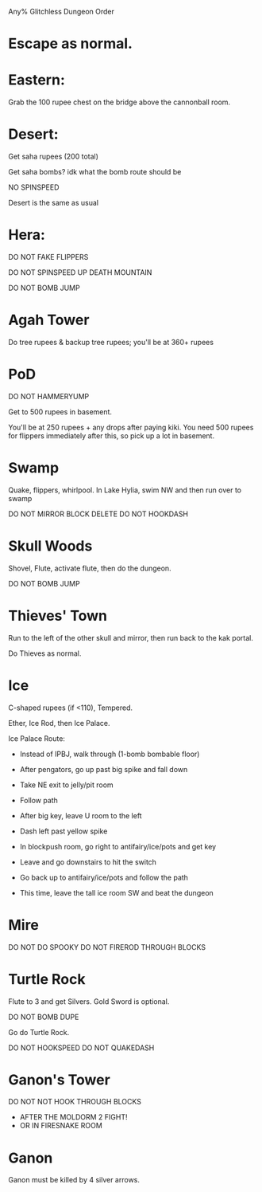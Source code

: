 Any% Glitchless Dungeon Order

# Escape as normal.

# Eastern:

Grab the 100 rupee chest on the bridge above the cannonball room.

# Desert:

Get saha rupees (200 total)

Get saha bombs? idk what the bomb route should be

NO SPINSPEED

Desert is the same as usual

# Hera:

DO NOT FAKE FLIPPERS

DO NOT SPINSPEED UP DEATH MOUNTAIN

DO NOT BOMB JUMP

# Agah Tower

Do tree rupees & backup tree rupees; you'll be at 360+ rupees

# PoD

DO NOT HAMMERYUMP

Get to 500 rupees in basement.

You'll be at 250 rupees + any drops after paying kiki. You need 500 rupees for flippers immediately after this, so pick up a lot in basement.

# Swamp

Quake, flippers, whirlpool. In Lake Hylia, swim NW and then run over to swamp

DO NOT MIRROR BLOCK DELETE
DO NOT HOOKDASH

# Skull Woods

Shovel, Flute, activate flute, then do the dungeon.

DO NOT BOMB JUMP

# Thieves' Town

Run to the left of the other skull and mirror, then run back to the kak portal.

Do Thieves as normal.

# Ice

C-shaped rupees (if <110), Tempered.

Ether, Ice Rod, then Ice Palace.

Ice Palace Route: 

* Instead of IPBJ, walk through (1-bomb bombable floor)

* After pengators, go up past big spike and fall down
* Take NE exit to jelly/pit room
* Follow path
* After big key, leave U room to the left
* Dash left past yellow spike
* In blockpush room, go right to antifairy/ice/pots and get key
* Leave and go downstairs to hit the switch
* Go back up to antifairy/ice/pots and follow the path
* This time, leave the tall ice room SW and beat the dungeon

# Mire

DO NOT DO SPOOKY
DO NOT FIREROD THROUGH BLOCKS

# Turtle Rock

Flute to 3 and get Silvers. Gold Sword is optional.

DO NOT BOMB DUPE

Go do Turtle Rock.

DO NOT HOOKSPEED
DO NOT QUAKEDASH

# Ganon's Tower

DO NOT NOT HOOK THROUGH BLOCKS 

  * AFTER THE MOLDORM 2 FIGHT!
  * OR IN FIRESNAKE ROOM

# Ganon

Ganon must be killed by 4 silver arrows.
